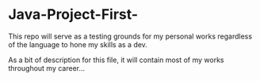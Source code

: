 # Java-Project-First-
This repo will serve as a testing grounds for my personal works regardless of the language to hone my skills as a dev.

As a bit of description for this file, it will contain most of my works throughout my career...
